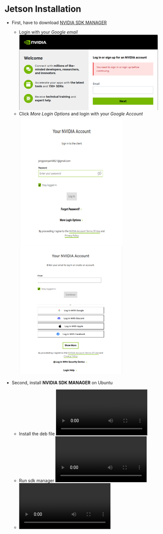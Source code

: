 # Jetson Installation
- First, have to download [NVIDIA SDK MANAGER](https://developer.download.nvidia.com/sdkmanager/redirects/sdkmanager-deb.html)
    - Login with your *Google email*
        <img src="./assets/nvidia_login.png"></img>
    - Click *More Login Options* and login with your *Google Account*
        <img src="./assets/more_login_options.png" width=340 height=421> <img src="./assets/google_account.png" width=340></img>

- Second, install **NVIDIA SDK MANAGER** on Ubuntu
    - Install the deb file
        <video src="./assets/software_install.mp4"></video>
    - Run sdk manager
        <video src="./assets/sdkmanager_execute.mp4"></video>
    - 
        <video src="https://github.com/user-attachments/assets/64c46dd5-c936-4a37-af2d-44b246235766"></video>